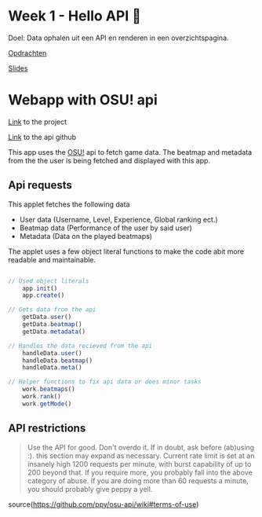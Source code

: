 # Week 1 - Hello API 🐒

Doel: Data ophalen uit een API en renderen in een overzichtspagina.

[Opdrachten](https://drive.google.com/open?id=1OVhWQNaCgSluYviTKKWcApkyPd23xow1PiExb8GYANM)

[Slides](https://drive.google.com/open?id=1Rjl9xqXoKniQSRJPdkU1O5YwWC33SJK8KiV0a-H_xZU)

# Webapp with OSU! api

[Link](https://senpaizuri.github.io/web-app-from-scratch-18-19/week1/) to the project

[Link](https://github.com/ppy/osu-api/wiki) to the api github

This app uses the [OSU!]() api to fetch game data.
The beatmap and metadata from the the user is being fetched and displayed with this app.

## Api requests

This applet fetches the following data

* User data (Username, Level, Experience, Global ranking ect.)
* Beatmap data (Performance of the user by said user)
* Metadata (Data on the played beatmaps)

The applet uses a few object literal functions to make the code abit more readable and maintainable.

```javascript

// Used object literals
    app.init()
    app.create()

// Gets data from the api
    getData.user() 
    getData.beatmap()
    getData.metadata()

// Handles the data recieved from the api
    handleData.user() 
    handleData.beatmap()
    handleData.meta()

// Helper functions to fix api data or does minor tasks
    work.beatmaps() 
    work.rank()
    work.getMode()

```

## API restrictions

> Use the API for good. Don't overdo it. If in doubt, ask before (ab)using :). this section may expand as necessary.
>Current rate limit is set at an insanely high 1200 requests per minute, with burst capability of up to 200 beyond that. If you require more, you probably fall into the above category of abuse. If you are doing more than 60 requests a minute, you should probably give peppy a yell.

source(https://github.com/ppy/osu-api/wiki#terms-of-use)

